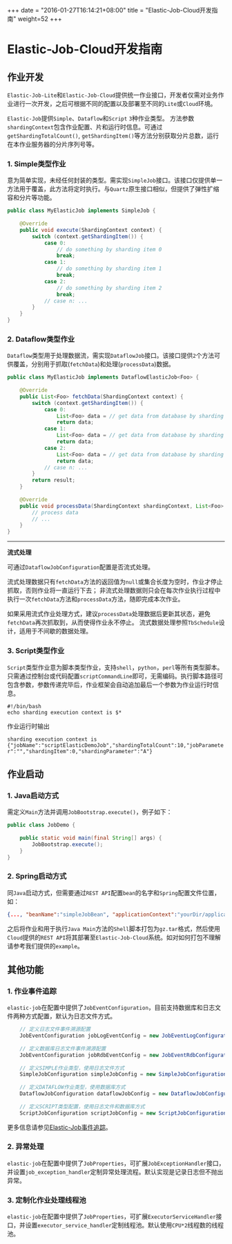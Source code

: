 
+++
date = "2016-01-27T16:14:21+08:00"
title = "Elastic-Job-Cloud开发指南"
weight=52
+++

# Elastic-Job-Cloud开发指南

## 作业开发

`Elastic-Job-Lite`和`Elastic-Job-Cloud`提供统一作业接口，开发者仅需对业务作业进行一次开发，之后可根据不同的配置以及部署至不同的`Lite`或`Cloud`环境。

`Elastic-Job`提供`Simple`、`Dataflow`和`Script` `3`种作业类型。
方法参数`shardingContext`包含作业配置、片和运行时信息。可通过`getShardingTotalCount()`, `getShardingItem()`等方法分别获取分片总数，运行在本作业服务器的分片序列号等。

### 1. Simple类型作业

意为简单实现，未经任何封装的类型。需实现`SimpleJob`接口。该接口仅提供单一方法用于覆盖，此方法将定时执行。与`Quartz`原生接口相似，但提供了弹性扩缩容和分片等功能。

```java
public class MyElasticJob implements SimpleJob {
    
    @Override
    public void execute(ShardingContext context) {
        switch (context.getShardingItem()) {
            case 0: 
                // do something by sharding item 0
                break;
            case 1: 
                // do something by sharding item 1
                break;
            case 2: 
                // do something by sharding item 2
                break;
            // case n: ...
        }
    }
}
```

### 2. Dataflow类型作业

`Dataflow`类型用于处理数据流，需实现`DataflowJob`接口。该接口提供`2`个方法可供覆盖，分别用于抓取(`fetchData`)和处理(`processData`)数据。

```java
public class MyElasticJob implements DataflowElasticJob<Foo> {
    
    @Override
    public List<Foo> fetchData(ShardingContext context) {
        switch (context.getShardingItem()) {
            case 0: 
                List<Foo> data = // get data from database by sharding item 0
                return data;
            case 1: 
                List<Foo> data = // get data from database by sharding item 1
                return data;
            case 2: 
                List<Foo> data = // get data from database by sharding item 2
                return data;
            // case n: ...
        }
        return result;
    }
    
    @Override
    public void processData(ShardingContext shardingContext, List<Foo> data) {
        // process data
        // ...
    }
}
```

***

**流式处理**

可通过`DataflowJobConfiguration`配置是否流式处理。

流式处理数据只有`fetchData`方法的返回值为`null`或集合长度为空时，作业才停止抓取，否则作业将一直运行下去；
非流式处理数据则只会在每次作业执行过程中执行一次`fetchData`方法和`processData`方法，随即完成本次作业。

如果采用流式作业处理方式，建议`processData`处理数据后更新其状态，避免`fetchData`再次抓取到，从而使得作业永不停止。
流式数据处理参照`TbSchedule`设计，适用于不间歇的数据处理。

### 3. Script类型作业

`Script`类型作业意为脚本类型作业，支持`shell`，`python`，`perl`等所有类型脚本。只需通过控制台或代码配置`scriptCommandLine`即可，无需编码。执行脚本路径可包含参数，参数传递完毕后，作业框架会自动追加最后一个参数为作业运行时信息。

```
#!/bin/bash
echo sharding execution context is $*
```

作业运行时输出

`sharding execution context is {"jobName":"scriptElasticDemoJob","shardingTotalCount":10,"jobParameter":"","shardingItem":0,"shardingParameter":"A"}`

## 作业启动

### 1. Java启动方式

需定义`Main`方法并调用`JobBootstrap.execute()`，例子如下：

```java
public class JobDemo {
    
    public static void main(final String[] args) {
        JobBootstrap.execute();
    }
}
```

### 2. Spring启动方式

同`Java`启动方式，但需要通过`REST API`配置`bean`的名字和`Spring`配置文件位置，如：

```json
{..., "beanName":"simpleJobBean", "applicationContext":"yourDir/applicationContext.xml"}
```

之后将作业和用于执行`Java Main`方法的`Shell`脚本打包为`gz.tar`格式，然后使用`Cloud`提供的`REST API`将其部署至`Elastic-Job-Cloud`系统。如对如何打包不理解请参考我们提供的`example`。

## 其他功能

### 1. 作业事件追踪
`elastic-job`在配置中提供了`JobEventConfiguration`，目前支持数据库和日志文件两种方式配置，默认为日志文件方式。

```java
    // 定义日志文件事件溯源配置
    JobEventConfiguration jobLogEventConfig = new JobEventLogConfiguration();
    
    // 定义数据库日志文件事件溯源配置
    JobEventConfiguration jobRdbEventConfig = new JobEventRdbConfiguration("org.h2.Driver", "jdbc:h2:mem:job_event_bus", "sa", "", LogLevel.INFO);
    
    // 定义SIMPLE作业类型，使用日志文件方式
    SimpleJobConfiguration simpleJobConfig = new SimpleJobConfiguration(simpleCoreConfig, SimpleDemoJob.class.getCanonicalName()).jobEventConfiguration(jobLogEventConfig);
    
    // 定义DATAFLOW作业类型，使用数据库方式
    DataflowJobConfiguration dataflowJobConfig = new DataflowJobConfiguration(dataflowCoreConfig, DataflowDemoJob.class.getCanonicalName()).jobEventConfiguration(jobRdbEventConfig);
    
    // 定义SCRIPT类型配置，使用日志文件和数据库方式
    ScriptJobConfiguration scriptJobConfig = new ScriptJobConfiguration(scriptCoreConfig, "test.sh").jobEventConfiguration(jobLogEventConfig, jobRdbEventConfig);
```

更多信息请参见[Elastic-Job事件追踪](../../common/event_trace/)。

### 2. 异常处理

`elastic-job`在配置中提供了`JobProperties`，可扩展`JobExceptionHandler`接口，并设置`job_exception_handler`定制异常处理流程。默认实现是记录日志但不抛出异常。

### 3. 定制化作业处理线程池

`elastic-job`在配置中提供了`JobProperties`，可扩展`ExecutorServiceHandler`接口，并设置`executor_service_handler`定制线程池。默认使用`CPU*2`线程数的线程池。

